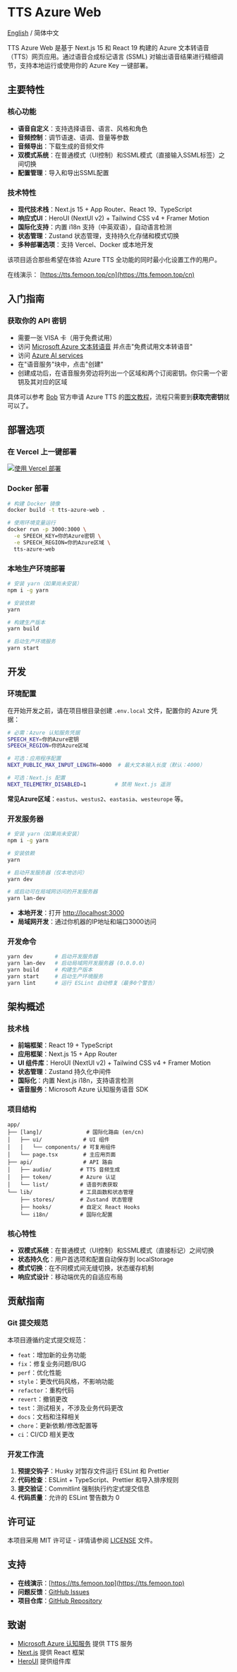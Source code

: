 # TTS Azure Web

[English](./README.md) / 简体中文

TTS Azure Web 是基于 Next.js 15 和 React 19 构建的 Azure 文本转语音（TTS）网页应用。通过语音合成标记语言 (SSML) 对输出语音结果进行精细调节，支持本地运行或使用你的 Azure Key 一键部署。

## 主要特性

### 核心功能

- **语音自定义**：支持选择语音、语言、风格和角色
- **音频控制**：调节语速、语调、音量等参数
- **音频导出**：下载生成的音频文件
- **双模式系统**：在普通模式（UI控制）和SSML模式（直接输入SSML标签）之间切换
- **配置管理**：导入和导出SSML配置

### 技术特性

- **现代技术栈**：Next.js 15 + App Router、React 19、TypeScript
- **响应式UI**：HeroUI (NextUI v2) + Tailwind CSS v4 + Framer Motion
- **国际化支持**：内置 i18n 支持（中英双语），自动语言检测
- **状态管理**：Zustand 状态管理，支持持久化存储和模式切换
- **多种部署选项**：支持 Vercel、Docker 或本地开发

该项目适合那些希望在体验 Azure TTS 全功能的同时最小化设置工作的用户。

在线演示： [https://tts.femoon.top/cn](https://tts.femoon.top/cn)

## 入门指南

### 获取你的 API 密钥

- 需要一张 VISA 卡（用于免费试用）
- 访问 [Microsoft Azure 文本转语音](https://azure.microsoft.com/zh-cn/products/ai-services/text-to-speech) 并点击"免费试用文本转语音"
- 访问 [Azure AI services](https://portal.azure.com/#view/Microsoft_Azure_ProjectOxford/CognitiveServicesHub/~/SpeechServices)
- 在"语音服务"块中，点击"创建"
- 创建成功后，在语音服务旁边将列出一个区域和两个订阅密钥。你只需一个密钥及其对应的区域

具体可以参考 [Bob](https://github.com/ripperhe/Bob) 官方申请 Azure TTS 的[图文教程](https://bobtranslate.com/service/tts/microsoft.html)，流程只需要到**获取完密钥**就可以了。

## 部署选项

### 在 Vercel 上一键部署

[![使用 Vercel 部署](https://vercel.com/button)](https://vercel.com/new/clone?repository-url=https%3A%2F%2Fgithub.com%2FFemoon%2Ftts-azure-web&env=SPEECH_KEY&env=SPEECH_REGION&project-name=tts-azure-web&repository-name=tts-azure-web)

### Docker 部署

```bash
# 构建 Docker 镜像
docker build -t tts-azure-web .

# 使用环境变量运行
docker run -p 3000:3000 \
  -e SPEECH_KEY=你的Azure密钥 \
  -e SPEECH_REGION=你的Azure区域 \
  tts-azure-web
```

### 本地生产环境部署

```bash
# 安装 yarn（如果尚未安装）
npm i -g yarn

# 安装依赖
yarn

# 构建生产版本
yarn build

# 启动生产环境服务
yarn start
```

## 开发

### 环境配置

在开始开发之前，请在项目根目录创建 `.env.local` 文件，配置你的 Azure 凭据：

```bash
# 必需：Azure 认知服务凭据
SPEECH_KEY=你的Azure密钥
SPEECH_REGION=你的Azure区域

# 可选：应用程序配置
NEXT_PUBLIC_MAX_INPUT_LENGTH=4000  # 最大文本输入长度（默认：4000）

# 可选：Next.js 配置
NEXT_TELEMETRY_DISABLED=1         # 禁用 Next.js 遥测
```

**常见Azure区域**：`eastus`、`westus2`、`eastasia`、`westeurope` 等。

### 开发服务器

```bash
# 安装 yarn（如果尚未安装）
npm i -g yarn

# 安装依赖
yarn

# 启动开发服务器（仅本地访问）
yarn dev

# 或启动可在局域网访问的开发服务器
yarn lan-dev
```

- **本地开发**：打开 [http://localhost:3000](http://localhost:3000/)
- **局域网开发**：通过你机器的IP地址和端口3000访问

### 开发命令

```bash
yarn dev       # 启动开发服务器
yarn lan-dev   # 启动局域网开发服务器 (0.0.0.0)
yarn build     # 构建生产版本
yarn start     # 启动生产环境服务
yarn lint      # 运行 ESLint 自动修复（最多0个警告）
```

## 架构概述

### 技术栈

- **前端框架**：React 19 + TypeScript
- **应用框架**：Next.js 15 + App Router
- **UI 组件库**：HeroUI (NextUI v2) + Tailwind CSS v4 + Framer Motion
- **状态管理**：Zustand 持久化中间件
- **国际化**：内置 Next.js i18n，支持语言检测
- **语音服务**：Microsoft Azure 认知服务语音 SDK

### 项目结构

```
app/
├── [lang]/              # 国际化路由 (en/cn)
│   ├── ui/             # UI 组件
│   │   └── components/ # 可复用组件
│   └── page.tsx        # 主应用页面
├── api/                # API 路由
│   ├── audio/         # TTS 音频生成
│   ├── token/         # Azure 认证
│   └── list/          # 语音列表获取
└── lib/               # 工具函数和状态管理
    ├── stores/        # Zustand 状态管理
    ├── hooks/         # 自定义 React Hooks
    └── i18n/          # 国际化配置
```

### 核心特性

- **双模式系统**：在普通模式（UI控制）和SSML模式（直接标记）之间切换
- **状态持久化**：用户首选项和配置自动保存到 localStorage
- **模式切换**：在不同模式间无缝切换，状态缓存机制
- **响应式设计**：移动端优先的自适应布局

## 贡献指南

### Git 提交规范

本项目遵循约定式提交规范：

- `feat`：增加新的业务功能
- `fix`：修复业务问题/BUG
- `perf`：优化性能
- `style`：更改代码风格，不影响功能
- `refactor`：重构代码
- `revert`：撤销更改
- `test`：测试相关，不涉及业务代码更改
- `docs`：文档和注释相关
- `chore`：更新依赖/修改配置等
- `ci`：CI/CD 相关更改

### 开发工作流

1. **预提交钩子**：Husky 对暂存文件运行 ESLint 和 Prettier
2. **代码检查**：ESLint + TypeScript、Prettier 和导入排序规则
3. **提交验证**：Commitlint 强制执行约定式提交信息
4. **代码质量**：允许的 ESLint 警告数为 0

## 许可证

本项目采用 MIT 许可证 - 详情请参阅 [LICENSE](LICENSE) 文件。

## 支持

- **在线演示**：[https://tts.femoon.top](https://tts.femoon.top)
- **问题反馈**：[GitHub Issues](https://github.com/Femoon/tts-azure-web/issues)
- **项目仓库**：[GitHub Repository](https://github.com/Femoon/tts-azure-web)

## 致谢

- [Microsoft Azure 认知服务](https://azure.microsoft.com/zh-cn/products/ai-services/text-to-speech/) 提供 TTS 服务
- [Next.js](https://nextjs.org/) 提供 React 框架
- [HeroUI](https://heroui.com/) 提供组件库
